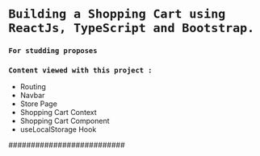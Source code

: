 # `Building a Shopping Cart using ReactJs, TypeScript and Bootstrap.`

### `For studding proposes`

### `Content viewed with this project :`

- Routing
- Navbar
- Store Page
- Shopping Cart Context
- Shopping Cart Component
- useLocalStorage Hook


########################## 
